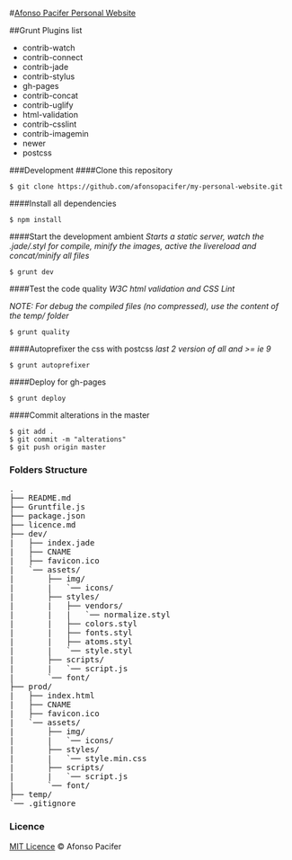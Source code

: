 #[Afonso Pacifer Personal Website](http://afonsopacifer.com.br/)

##Grunt Plugins list
- contrib-watch
- contrib-connect
- contrib-jade
- contrib-stylus
- gh-pages
- contrib-concat
- contrib-uglify
- html-validation
- contrib-csslint
- contrib-imagemin
- newer
- postcss

###Development
####Clone this repository

    $ git clone https://github.com/afonsopacifer/my-personal-website.git

####Install all dependencies

    $ npm install

####Start the development ambient
*Starts a static server, watch the .jade/.styl for compile, minify the images, active the livereload and concat/minify all files*

    $ grunt dev

####Test the code quality
*W3C html validation and CSS Lint*

*NOTE: For debug the compiled files (no compressed), use the content of the temp/ folder*

    $ grunt quality

####Autoprefixer the css with postcss
*last 2 version of all and >= ie 9*

    $ grunt autoprefixer

####Deploy for gh-pages

    $ grunt deploy

####Commit alterations in the master

    $ git add .
    $ git commit -m "alterations"
    $ git push origin master

### Folders Structure
<pre>
.
├── README.md
├── Gruntfile.js
├── package.json
├── licence.md
├── dev/
|   ├── index.jade
|   ├── CNAME
|   ├── favicon.ico
|   `── assets/
|       ├── img/
|       |   `── icons/
|       ├── styles/
|       |   ├── vendors/
|       |   |   `── normalize.styl
|       |   ├── colors.styl
|       |   ├── fonts.styl
|       |   ├── atoms.styl
|       |   `── style.styl
|       ├── scripts/
|       |   `── script.js
|       `── font/
├── prod/
|   ├── index.html
|   ├── CNAME
|   ├── favicon.ico
|   `── assets/
|       ├── img/
|       |   `── icons/
|       ├── styles/
|       |   `── style.min.css
|       ├── scripts/
|       |   `── script.js
|       `── font/
├── temp/
`── .gitignore
</pre>

### Licence
[MIT Licence](licence.md) © Afonso Pacifer

